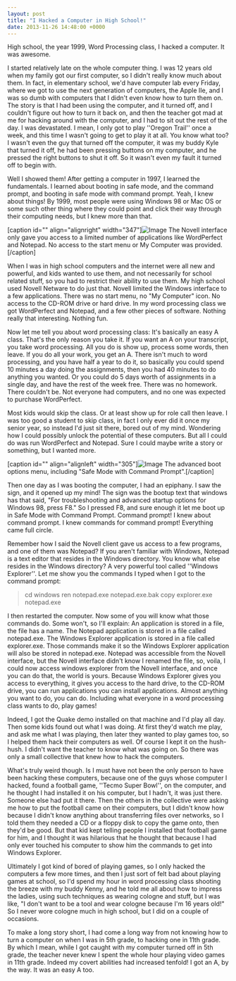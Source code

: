 ```yaml
---
layout: post
title: "I Hacked a Computer in High School!"
date: 2013-11-26 14:48:00 +0000
---
```

High school, the year 1999, Word Processing class, I hacked a computer. It was awesome.

I started relatively late on the whole computer thing. I was 12 years old when my family got our first computer, so I didn't really know much about them. In fact, in elementary school, we'd have computer lab every Friday, where we got to use the next generation of computers, the Apple IIe, and I was so dumb with computers that I didn't even know how to turn them on. The story is that I had been using the computer, and it turned off, and I couldn't figure out how to turn it back on, and then the teacher got mad at me for hacking around with the computer, and I had to sit out the rest of the day. I was devastated. I mean, I only got to play ''Oregon Trail'' once a week, and this time I wasn't going to get to play it at all. You know what too? I wasn't even the guy that turned off the computer, it was my buddy Kyle that turned it off, he had been pressing buttons on my computer, and he pressed the right buttons to shut it off. So it wasn't even my fault it turned off to begin with.

Well I showed them! After getting a computer in 1997, I learned the fundamentals. I learned about booting in safe mode, and the command prompt, and booting in safe mode with command prompt. Yeah, I knew about things! By 1999, most people were using Windows 98 or Mac OS or some such other thing where they could point and click their way through their computing needs, but I knew more than that.

[caption id="" align="alignright" width="347"]![Image](/https://www.jackeverett.com/rc_files/n/o/novell.JPG) The Novell interface only gave you access to a limited number of applications like WordPerfect and Notepad. No access to the start menu or My Computer was provided.[/caption]

When I was in high school computers and the internet were all new and powerful, and kids wanted to use them, and not necessarily for school related stuff, so you had to restrict their ability to use them. My high school used Novell Netware to do just that. Novell limited the Windows interface to a few applications. There was no start menu, no "My Computer" icon. No access to the CD-ROM drive or hard drive. In my word processing class we got WordPerfect and Notepad, and a few other pieces of software. Nothing really that interesting. Nothing fun.

Now let me tell you about word processing class: It's basically an easy A class. That's the only reason you take it. If you want an A on your transcript, you take word processing. All you do is show up, process some words, then leave. If you do all your work, you get an A. There isn't much to word processing, and you have half a year to do it, so basically you could spend 10 minutes a day doing the assignments, then you had 40 minutes to do anything you wanted. Or you could do 5 days worth of assignments in a single day, and have the rest of the week free. There was no homework. There couldn't be. Not everyone had computers, and no one was expected to purchase WordPerfect.

Most kids would skip the class. Or at least show up for role call then leave. I was too good a student to skip class, in fact I only ever did it once my senior year, so instead I'd just sit there, bored out of my mind. Wondering how I could possibly unlock the potential of these computers. But all I could do was run WordPerfect and Notepad. Sure I could maybe write a story or something, but I wanted more.

[caption id="" align="alignleft" width="305"]![Image](/https://www.jackeverett.com/rc_files/s/a/safemode.JPG) The advanced boot options menu, including "Safe Mode with Command Prompt".[/caption]

Then one day as I was booting the computer, I had an epiphany. I saw the sign, and it opened up my mind! The sign was the bootup text that windows has that said, "For troubleshooting and advanced startup options for Windows 98, press F8." So I pressed F8, and sure enough it let me boot up in Safe Mode with Command Prompt. Command prompt! I knew about command prompt. I knew commands for command prompt! Everything came full circle.

Remember how I said the Novell client gave us access to a few programs, and one of them was Notepad? If you aren't familiar with Windows, Notepad is a text editor that resides in the Windows directory. You know what else resides in the Windows directory? A very powerful tool called ''Windows Explorer''. Let me show you the commands I typed when I got to the command prompt:
<blockquote>cd windows
ren notepad.exe notepad.exe.bak
copy explorer.exe notepad.exe</blockquote>
I then restarted the computer. Now some of you will know what those commands do. Some won't, so I'll explain: An application is stored in a file, the file has a name. The Notepad application is stored in a file called notepad.exe. The Windows Explorer application is stored in a file called explorer.exe. Those commands make it so the Windows Explorer application will also be stored in notepad.exe. Notepad was accessible from the Novell interface, but the Novell interface didn't know I renamed the file, so, voila, I could now access windows explorer from the Novell interface, and once you can do that, the world is yours. Because Windows Explorer gives you access to everything, it gives you access to the hard drive, to the CD-ROM drive, you can run applications you can install applications. Almost anything you want to do, you can do. Including what everyone in a word processing class wants to do, play games!

Indeed, I got the Quake demo installed on that machine and I'd play all day. Then some kids found out what I was doing. At first they'd watch me play, and ask me what I was playing, then later they wanted to play games too, so I helped them hack their computers as well. Of course I kept it on the hush-hush. I didn't want the teacher to know what was going on. So there was only a small collective that knew how to hack the computers.

What's truly weird though. Is I must have not been the only person to have been hacking these computers, because one of the guys whose computer I hacked, found a football game, ''Tecmo Super Bowl'', on the computer, and he thought I had installed it on his computer, but I hadn't, it was just there. Someone else had put it there. Then the others in the collective were asking me how to put the football came on their computers, but I didn't know how because I didn't know anything about transferring files over networks, so I told them they needed a CD or a floppy disk to copy the game onto, then they'd be good. But that kid kept telling people I installed that football game for him, and I thought it was hilarious that he thought that because I had only ever touched his computer to show him the commands to get into Windows Explorer.

Ultimately I got kind of bored of playing games, so I only hacked the computers a few more times, and then I just sort of felt bad about playing games at school, so I'd spend my hour in word processing class shooting the breeze with my buddy Kenny, and he told me all about how to impress the ladies, using such techniques as wearing cologne and stuff, but I was like, "I don't want to be a tool and wear cologne because I'm 16 years old!" So I never wore cologne much in high school, but I did on a couple of occasions.

To make a long story short, I had come a long way from not knowing how to turn a computer on when I was in 5th grade, to hacking one in 11th grade. By which I mean, while I got caught with my computer turned off in 5th grade, the teacher never knew I spent the whole hour playing video games in 11th grade. Indeed my covert abilities had increased tenfold! I got an A, by the way. It was an easy A too.
